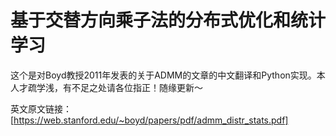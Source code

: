 # 基于交替方向乘子法的分布式优化和统计学习
这个是对Boyd教授2011年发表的关于ADMM的文章的中文翻译和Python实现。本人才疏学浅，有不足之处请各位指正！随缘更新～

英文原文链接：[https://web.stanford.edu/~boyd/papers/pdf/admm_distr_stats.pdf]
